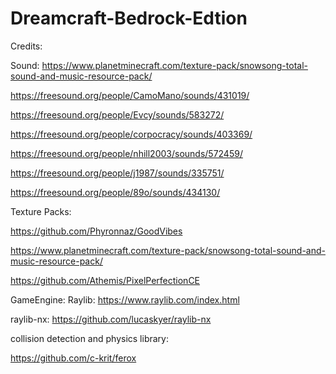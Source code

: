 # Dreamcraft-Bedrock-Edtion

Credits:

Sound: 
https://www.planetminecraft.com/texture-pack/snowsong-total-sound-and-music-resource-pack/

https://freesound.org/people/CamoMano/sounds/431019/

https://freesound.org/people/Evcy/sounds/583272/

https://freesound.org/people/corpocracy/sounds/403369/

https://freesound.org/people/nhill2003/sounds/572459/

https://freesound.org/people/j1987/sounds/335751/

https://freesound.org/people/89o/sounds/434130/

Texture Packs:

https://github.com/Phyronnaz/GoodVibes

https://www.planetminecraft.com/texture-pack/snowsong-total-sound-and-music-resource-pack/

https://github.com/Athemis/PixelPerfectionCE

GameEngine:
Raylib: https://www.raylib.com/index.html

raylib-nx: https://github.com/lucaskyer/raylib-nx

collision detection and physics library:

https://github.com/c-krit/ferox
